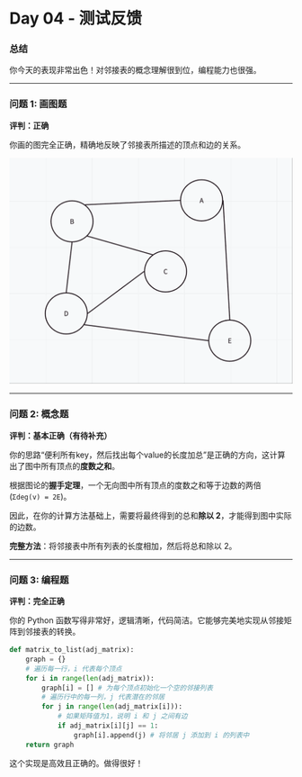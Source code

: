 # Day 04 - 测试反馈

### 总结

你今天的表现非常出色！对邻接表的概念理解很到位，编程能力也很强。

---

### **问题 1: 画图题**

**评判：正确**

你画的图完全正确，精确地反映了邻接表所描述的顶点和边的关系。

![q1](./q1.png)

---

### **问题 2: 概念题**

**评判：基本正确（有待补充）**

你的思路“便利所有key，然后找出每个value的长度加总”是正确的方向，这计算出了图中所有顶点的**度数之和**。

根据图论的**握手定理**，一个无向图中所有顶点的度数之和等于边数的两倍 (`Σdeg(v) = 2E`)。

因此，在你的计算方法基础上，需要将最终得到的总和**除以 2**，才能得到图中实际的边数。

**完整方法**：将邻接表中所有列表的长度相加，然后将总和除以 2。

---

### **问题 3: 编程题**

**评判：完全正确**

你的 Python 函数写得非常好，逻辑清晰，代码简洁。它能够完美地实现从邻接矩阵到邻接表的转换。

```python
def matrix_to_list(adj_matrix):
    graph = {}
    # 遍历每一行，i 代表每个顶点
    for i in range(len(adj_matrix)):
        graph[i] = [] # 为每个顶点初始化一个空的邻接列表
        # 遍历行中的每一列，j 代表潜在的邻居
        for j in range(len(adj_matrix[i])):
            # 如果矩阵值为1，说明 i 和 j 之间有边
            if adj_matrix[i][j] == 1:
                graph[i].append(j) # 将邻居 j 添加到 i 的列表中
    return graph
```
这个实现是高效且正确的。做得很好！
